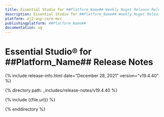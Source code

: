 ```yaml
---
title: Essential Studio for ##Platform_Name## Weekly Nuget Release Release Notes  
description: Essential Studio for ##Platform_Name## Weekly Nuget Release Release Notes  
platform: ej2-asp-core-mvc
publishingplatform: ##Platform_Name##
documentation: ug
---
```


# Essential Studio&reg; for  ##Platform_Name##  Release Notes  

{% include release-info.html date="December 28, 2021"  version="v19.4.40" %} 

{% directory path: _includes/release-notes/v19.4.40 %}

{% include {{file.url}} %}

{% enddirectory %}
